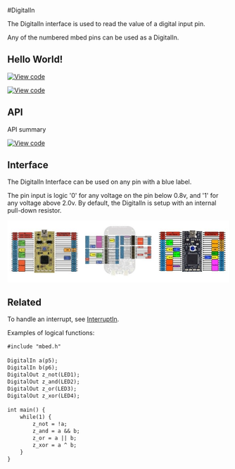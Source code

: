 #DigitalIn

The DigitalIn interface is used to read the value of a digital input pin.

Any of the numbered mbed pins can be used as a DigitalIn. 

## Hello World!

[![View code](https://www.mbed.com/embed/?url=https://developer.mbed.org/users/mbed_official/code/DigitalIn_HelloWorld_Mbed/)](https://developer.mbed.org/users/mbed_official/code/DigitalIn_HelloWorld_Mbed/file/tip/main.cpp) 

[![View code](https://www.mbed.com/embed/?url=https://developer.mbed.org/users/mbed_official/code/DigitalIn_HelloWorld_FRDM-KL25Z/)](https://developer.mbed.org/users/mbed_official/code/DigitalIn_HelloWorld_FRDM-KL25Z/file/tip/main.cpp) 

## API

API summary

[![View code](https://www.mbed.com/embed/?type=library)](https://developer.mbed.org/users/mbed_official/code/mbed/docs/tip/classmbed_1_1DigitalIn.html) 

## Interface

The DigitalIn Interface can be used on any pin with a blue label.

The pin input is logic '0' for any voltage on the pin below 0.8v, and '1' for any voltage above 2.0v. By default, the DigitalIn is setup with an internal pull-down resistor.

<span class="images">![](../Images/pin_out.jpeg)</span>

## Related

To handle an interrupt, see [InterruptIn](InterruptIn.md).

Examples of logical functions:

```
#include "mbed.h"
 
DigitalIn a(p5);
DigitalIn b(p6);
DigitalOut z_not(LED1);
DigitalOut z_and(LED2);
DigitalOut z_or(LED3);
DigitalOut z_xor(LED4);
 
int main() {
    while(1) {
        z_not = !a;
        z_and = a && b;
        z_or = a || b;
        z_xor = a ^ b;
    }
}
```
